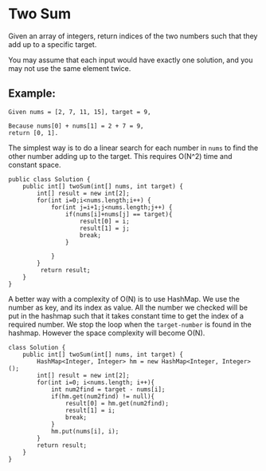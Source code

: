 # Two Sum

Given an array of integers, return indices of the two numbers such that they add up to a specific target.

You may assume that each input would have exactly one solution, and you may not use the same element twice.

## Example:
```
Given nums = [2, 7, 11, 15], target = 9,

Because nums[0] + nums[1] = 2 + 7 = 9,
return [0, 1].
```

The simplest way is to do a linear search for each number in `nums` to find the other number adding up to the target. This requires O(N^2) time and constant space.

```
public class Solution {
    public int[] twoSum(int[] nums, int target) {
        int[] result = new int[2];
        for(int i=0;i<nums.length;i++) {
            for(int j=i+1;j<nums.length;j++) {
                if(nums[i]+nums[j] == target){
                    result[0] = i;
                    result[1] = j;
                    break;
                }
                    
            }
        }
         return result;
    }
}
```

A better way with a complexity of O(N) is to use HashMap. We use the number as key, and its index as value. All the number we checked will be put in the hashmap such that it takes constant time to get the index of a required number. We stop the loop when the `target-number` is found in the hashmap. However the space complexity will become O(N).

```
class Solution {
    public int[] twoSum(int[] nums, int target) {
        HashMap<Integer, Integer> hm = new HashMap<Integer, Integer>();
        int[] result = new int[2];
        for(int i=0; i<nums.length; i++){
            int num2find = target - nums[i];
            if(hm.get(num2find) != null){
                result[0] = hm.get(num2find);
                result[1] = i;
                break;
            }
            hm.put(nums[i], i);
        }
        return result;
    }
}
```



